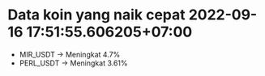 # Data koin yang naik cepat 2022-09-16 17:51:55.606205+07:00

* MIR_USDT -> Meningkat 4.7%
* PERL_USDT -> Meningkat 3.61%
